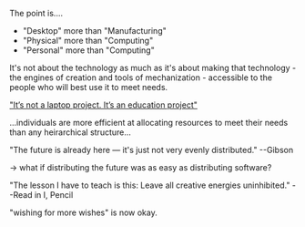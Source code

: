 The point is....

* "Desktop" more than "Manufacturing"
* "Physical" more than "Computing"
* "Personal" more than "Computing"

It's not about the technology as much as it's about making that technology - the engines of creation and tools of mechanization - accessible to the people who will best use it to meet needs.

["It’s not a laptop project. It’s an education project"](http://laptop.org/en/vision/mission/index.shtml)

...individuals are more efficient at allocating resources to meet their needs than any heirarchical structure...

"The future is already here — it's just not very evenly distributed." --Gibson

-> what if distributing the future was as easy as distributing software?

"The lesson I have to teach is this: Leave all creative energies uninhibited." --Read in I, Pencil

"wishing for more wishes" is now okay.
